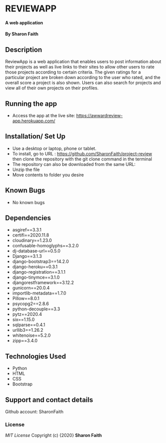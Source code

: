 #  REVIEWAPP
#### A web application
#### By **Sharon Faith**
## Description
ReviewApp is a web application that enables users to post information about their projects as well as live links to their sites to allow other users to rate those projects according to certain criteria. The given ratings for a particular project are broken down according to the user who rated, and the overall score a project is also shown. Users can also search for projects and view all of their own projects on their profiles.

## Running the app
*  Access the app at the live site: https://awwardreview-app.herokuapp.com/

## Installation/ Set Up
* Use a desktop or laptop, phone or tablet.
* To install, go to URL : https://github.com/SharonFaith/project-review then clone the repository with the git clone command in the terminal
* The repository can also be downloaded from the same URL:
* Unzip the file
* Move contents to folder you desire



## Known Bugs
- No known bugs

## Dependencies
* asgiref==3.3.1
* certifi==2020.11.8
* cloudinary==1.23.0
* confusable-homoglyphs==3.2.0
* dj-database-url==0.5.0
* Django==3.1.3
* django-bootstrap3==14.2.0
* django-heroku==0.3.1
* django-registration==3.1.1
* django-tinymce==3.1.0
* djangorestframework==3.12.2
* gunicorn==20.0.4
* importlib-metadata==1.7.0
* Pillow==8.0.1
* psycopg2==2.8.6
* python-decouple==3.3
* pytz==2020.4
* six==1.15.0
* sqlparse==0.4.1
* urllib3==1.26.2
* whitenoise==5.2.0
* zipp==3.4.0

## Technologies Used

- Python
- HTML
- CSS
- Bootstrap

## Support and contact details
Github account: SharonFaith

### License
*MIT License*
Copyright (c) {2020} **Sharon Faith**